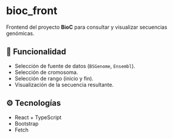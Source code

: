 # bioc_front

Frontend del proyecto **BioC** para consultar y visualizar secuencias genómicas.

## 🧬 Funcionalidad

-   Selección de fuente de datos (`BSGenome`, `Ensembl`).
-   Selección de cromosoma.
-   Selección de rango (inicio y fin).
-   Visualización de la secuencia resultante.

## ⚙️ Tecnologías

-   React + TypeScript
-   Bootstrap
-   Fetch
